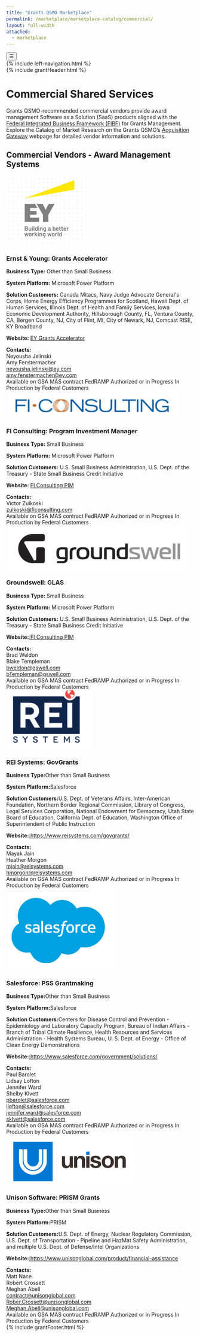 ```yaml
---
title: "Grants QSMO Marketplace"
permalink: /marketplace/marketplace-catalog/commercial/
layout: full-width
attached:
  - marketplace
---
```


<div class="grid-container">
<button class="menu-toggle" onclick="toggleSidebar()">☰</button>
  <div id="esgms-header" class="grid-row">
    {% include left-navigation.html %}
    <div class="column-left desktop:grid-col-9">
      {% include grantHeader.html %}
      <div class="home-content">
         <h1>Commercial Shared Services</h1>
    <p>
      Grants QSMO-recommended commercial vendors provide award management Software as a Solution (SaaS) products aligned with the 
      <a href="#">Federal Integrated Business Framework (FIBF)</a> for Grants Management. Explore the Catalog of Market Research on the Grants QSMO’s 
      <a href="#">Acquisition Gateway</a> webpage for detailed vendor information and solutions.
    </p>
    <div class="vendors-section">
      <h2>Commercial Vendors - Award Management Systems</h2>
      <div class="vendor-card">
        <div class="vendor-header">
          <img src="/assets/images/earnts&young.png" alt="EY Logo" class="vendor-logo">
          <h3>Ernst & Young: Grants Accelerator</h3>
        </div>
        <div class="vendor-content">
          <p><strong>Business Type:</strong> Other than Small Business</p>
          <p><strong>System Platform:</strong> Microsoft Power Platform</p>
          <p><strong>Solution Customers:</strong> Canada Mitacs, Navy Judge Advocate General's Corps, Home Energy Efficiency Programmes for Scotland, Hawaii Dept. of Human Services, Illinois Dept. of Health and Family Services, Iowa Economic Development Authority, Hillsborough County, FL, Ventura County, CA, Bergen County, NJ, City of Flint, MI, City of Newark, NJ, Comcast RISE, KY Broadband</p>
          <p><strong>Website:</strong> <a href="#">EY Grants Accelerator</a></p>
         <div class="contacts">
          <div style="
            font-weight: bold;
          ">Contacts:</div>
            <div class="contact">
              <span class="contact-name">Neyousha Jelinski</span><br>
              <span class="contact-name">Amy Fenstermacher</span>
            </div>
            <div class="contact">
             <a href="mailto:neyousha.jelinski@ey.com">neyousha.jelinski@ey.com</a>
              <br>
              <a href="mailto:amy.fenstermacher@ey.com">amy.fenstermacher@ey.com</a>
            </div>
          </div>
          <div class="vendor-icons">
            <span>Available on GSA MAS contract</span>
            <span>FedRAMP Authorized or in Progress</span>
            <span>In Production by Federal Customers</span>
          </div>
        </div>
      </div>
      <div class="vendor-card">
        <div class="vendor-header">
          <img src="/assets/images/fl-consulting.png" alt="FI Consulting Logo" class="vendor-logo">
          <h3>FI Consulting: Program Investment Manager</h3>
        </div>
        <div class="vendor-content">
          <p><strong>Business Type:</strong> Small Business</p>
          <p><strong>System Platform:</strong> Microsoft Power Platform</p>
          <p><strong>Solution Customers:</strong> U.S. Small Business Administration, U.S. Dept. of the Treasury - State Small Business Credit Initiative</p>
          <p><strong>Website:</strong> <a href="#">FI Consulting PIM</a></p>
          <div class="contacts">
            <div style="
              font-weight: bold;
            ">Contacts:
            </div>
            <div class="contact">
              <span class="contact-name">Victor Zulkoski</span><br>
            </div>
            <div class="contact">
             <a href="mailto:zulkoski@flconsulting.com">zulkoski@flconsulting.com</a>
            </div>
        </div>
        <div class="vendor-icons">
            <span>Available on GSA MAS contract</span>
            <span>FedRAMP Authorized or in Progress</span>
            <span>In Production by Federal Customers</span>
        </div>
      </div>
      </div>
       <div class="vendor-card">
        <div class="vendor-header">
          <img src="/assets/images/groundswell.png" alt="Groundswell Logo" class="vendor-logo">
          <h3>Groundswell: GLAS</h3>
        </div>
        <div class="vendor-content">
          <p><strong>Business Type:</strong> Small Business</p>
          <p><strong>System Platform:</strong> Microsoft Power Platform</p>
          <p><strong>Solution Customers:</strong> U.S. Small Business Administration, U.S. Dept. of the Treasury - State Small Business Credit Initiative</p>
          <p><strong>Website:</strong><a href="#">:FI Consulting PIM</a></p>
          <div class="contacts">
            <div style="
            font-weight: bold;
          ">Contacts:</div>
            <div class="contact">
              <span class="contact-name">Brad Weldon</span><br>
              <span class="contact-name">Blake Templeman</span>
            </div>
            <div class="contact">
             <a href="mailto:bweldon@gswell.com">bweldon@gswell.com</a> <br>
              <a href="mailto:bTempleman@gswell.com">bTempleman@gswell.com</a>
            </div>
          </div>
          <div class="vendor-icons">
            <span>Available on GSA MAS contract</span>
            <span>FedRAMP Authorized or in Progress</span>
            <span>In Production by Federal Customers</span>
          </div>
      </div>
      </div>
      <div class="vendor-card">
        <div class="vendor-header">
          <img src="/assets/images/rei-systems.png" alt="REI systems Logo" class="vendor-logo">
          <h3>REI Systems: GovGrants</h3>
        </div>
        <div class="vendor-content">
          <p><strong>Business Type:</strong>Other than Small Business</p>
          <p><strong>System Platform:</strong>Salesforce</p>
          <p><strong>Solution Customers:</strong>U.S. Dept. of Veterans Affairs, Inter-American Foundation, Northern Border Regional Commission, Library of Congress, Legal Services Corporation, National Endowment for Democracy, Utah State Board of Education, California Dept. of Education, Washington Office of Superintendent of Public Instruction </p>
          <p><strong>Website:</strong><a href="#https://www.reisystems.com/govgrants/">:https://www.reisystems.com/govgrants/</a></p>
          <div class="contacts">
          <div style="
            font-weight: bold;
          ">Contacts:</div>
            <div class="contact">
              <span class="contact-name">Mayak Jain</span><br>
              <span class="contact-name">Heather Morgon</span>
            </div>
            <div class="contact">
             <a href="mailto:bweldon@gswell.com">mjain@reisystems.com</a> <br>
              <a href="mailto:bTempleman@gswell.com">hmorgon@reisystems.com</a>
            </div>
          </div>
          <div class="vendor-icons">
            <span>Available on GSA MAS contract</span>
            <span>FedRAMP Authorized or in Progress</span>
            <span>In Production by Federal Customers</span>
          </div>
      </div>
      </div>
      <div class="vendor-card">
        <div class="vendor-header">
          <img src="/assets/images/salesforce.png" alt="Salesforce Logo" class="vendor-logo">
          <h3>Salesforce: PSS Grantmaking</h3>
        </div>
        <div class="vendor-content">
          <p><strong>Business Type:</strong>Other than Small Business</p>
          <p><strong>System Platform:</strong>Salesforce</p>
          <p><strong>Solution Customers:</strong>Centers for Disease Control and Prevention - Epidemiology and Laboratory Capacity Program, Bureau of Indian Affairs - Branch of Tribal Climate Resilience, Health Resources and Services Administration - Health Systems Bureau, U. S. Dept. of Energy - Office of Clean Energy Demonstrations</p>
          <p><strong>Website:</strong><a href="#https://www.salesforce.com/government/solutions/">:https://www.salesforce.com/government/solutions/</a></p>
          <div class="contacts">
          <div style="
            font-weight: bold;
          ">Contacts:</div>
            <div class="contact">
              <span class="contact-name">Paul Barolet</span><br>
              <span class="contact-name">Lidsay Lofton</span><br>
              <span class="contact-name">Jennifer Ward</span><br>
              <span class="contact-name">Shelby Klvett</span>
            </div>
            <div class="contact">
             <a href="mailto:pbarolet@salesforce.com">pbarolet@salesforce.com</a> <br>
              <a href="mailto:llofton@salesforce.com">llofton@salesforce.com</a><br>
              <a href="mailto:jennifer.ward@salesforce.com">jennifer.ward@salesforce.com</a><br>
              <a href="mailto:klvett@salesforce.com">sklvett@salesforce.com</a>
            </div>
          </div>
          <div class="vendor-icons">
            <span>Available on GSA MAS contract</span>
            <span>FedRAMP Authorized or in Progress</span>
            <span>In Production by Federal Customers</span>
          </div>
      </div>
      </div>
      <div class="vendor-card">
        <div class="vendor-header">
          <img src="/assets/images/unison.png" alt="Unison Logo" class="vendor-logo">
          <h3>Unison Software: PRISM Grants</h3>
        </div>
        <div class="vendor-content">
          <p><strong>Business Type:</strong>Other than Small Business</p>
          <p><strong>System Platform:</strong>PRISM</p>
          <p><strong>Solution Customers:</strong>U.S. Dept. of Energy, Nuclear Regulatory Commission, U.S. Dept. of Transportation - Pipeline and HazMat Safety Administration, and multiple U.S. Dept. of Defense/Intel Organizations
</p>
          <p><strong>Website:</strong><a href="#https://www.unisonglobal.com/product/financial-assistance">:https://www.unisonglobal.com/product/financial-assistance</a></p>
          <div class="contacts">
          <div style="
            font-weight: bold;
          ">Contacts:</div>
            <div class="contact">
              <span class="contact-name">Matt Nace</span><br>
              <span class="contact-name">Robert Crossett</span><br>
              <span class="contact-name">Meghan Abell</span>
            </div>
            <div class="contact">
             <a href="mailto:contract@unisonglobal.com">contract@unisonglobal.com</a> <br>
              <a href="mailto:Rober.Crossett@unisonglobal.com">Rober.Crossett@unisonglobal.com</a><br>
              <a href="mailto:Meghan.Abell@unisonglobal.com">Meghan.Abell@unisonglobal.com</a>
            </div>
          </div>
          <div class="vendor-icons">
            <span>Available on GSA MAS contract</span>
            <span>FedRAMP Authorized or in Progress</span>
            <span>In Production by Federal Customers</span>
          </div>
      </div>
      </div>
      {% include grantFooter.html %}
    </div>
  </div>
</div>
